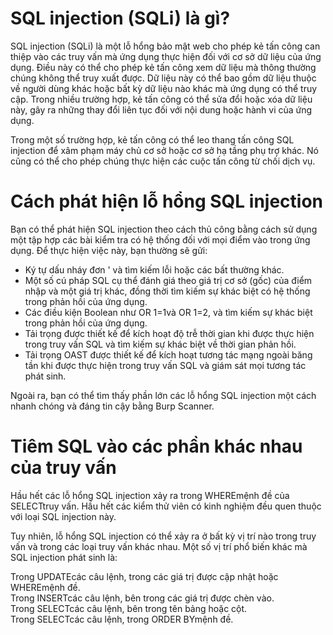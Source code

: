 # SQL injection (SQLi) là gì?
SQL injection (SQLi) là một lỗ hổng bảo mật web cho phép kẻ tấn công can thiệp vào các truy vấn mà ứng dụng thực hiện đối với cơ sở dữ liệu của ứng dụng. Điều này có thể cho phép kẻ tấn công xem dữ liệu mà thông thường chúng không thể truy xuất được. Dữ liệu này có thể bao gồm dữ liệu thuộc về người dùng khác hoặc bất kỳ dữ liệu nào khác mà ứng dụng có thể truy cập. Trong nhiều trường hợp, kẻ tấn công có thể sửa đổi hoặc xóa dữ liệu này, gây ra những thay đổi liên tục đối với nội dung hoặc hành vi của ứng dụng.

Trong một số trường hợp, kẻ tấn công có thể leo thang tấn công SQL injection để xâm phạm máy chủ cơ sở hoặc cơ sở hạ tầng phụ trợ khác. Nó cũng có thể cho phép chúng thực hiện các cuộc tấn công từ chối dịch vụ.

# Cách phát hiện lỗ hổng SQL injection
Bạn có thể phát hiện SQL injection theo cách thủ công bằng cách sử dụng một tập hợp các bài kiểm tra có hệ thống đối với mọi điểm vào trong ứng dụng. Để thực hiện việc này, bạn thường sẽ gửi:

* Ký tự dấu nháy đơn ' và tìm kiếm lỗi hoặc các bất thường khác.
* Một số cú pháp SQL cụ thể đánh giá theo giá trị cơ sở (gốc) của điểm nhập và một giá trị khác, đồng thời tìm kiếm sự khác biệt có hệ thống trong phản hồi của ứng dụng.
* Các điều kiện Boolean như OR 1=1và OR 1=2, và tìm kiếm sự khác biệt trong phản hồi của ứng dụng.
* Tải trọng được thiết kế để kích hoạt độ trễ thời gian khi được thực hiện trong truy vấn SQL và tìm kiếm sự khác biệt về thời gian phản hồi.
* Tải trọng OAST được thiết kế để kích hoạt tương tác mạng ngoài băng tần khi được thực hiện trong truy vấn SQL và giám sát mọi tương tác phát sinh.
  
Ngoài ra, bạn có thể tìm thấy phần lớn các lỗ hổng SQL injection một cách nhanh chóng và đáng tin cậy bằng Burp Scanner.

# Tiêm SQL vào các phần khác nhau của truy vấn
Hầu hết các lỗ hổng SQL injection xảy ra trong WHEREmệnh đề của SELECTtruy vấn. Hầu hết các kiểm thử viên có kinh nghiệm đều quen thuộc với loại SQL injection này.

Tuy nhiên, lỗ hổng SQL injection có thể xảy ra ở bất kỳ vị trí nào trong truy vấn và trong các loại truy vấn khác nhau. Một số vị trí phổ biến khác mà SQL injection phát sinh là:

Trong UPDATEcác câu lệnh, trong các giá trị được cập nhật hoặc WHEREmệnh đề.<br>
Trong INSERTcác câu lệnh, bên trong các giá trị được chèn vào.<br>
Trong SELECTcác câu lệnh, bên trong tên bảng hoặc cột.<br>
Trong SELECTcác câu lệnh, trong ORDER BYmệnh đề.<br>
